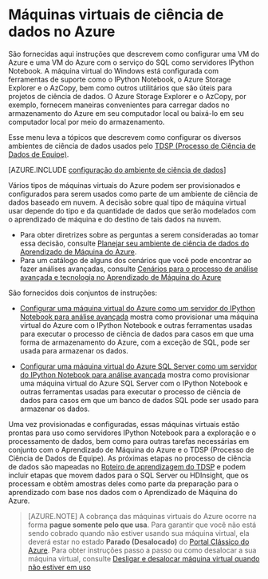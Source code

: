 <properties
	pageTitle="Máquinas virtuais de ciência de dados no Azure | Microsoft Azure"
	description="Configurar uma Máquina Virtual de ciência de dados"
	services="machine-learning"
	documentationCenter=""
	authors="bradsev"
	manager="jhubbard" 
	editor="cgronlun"  />

<tags
	ms.service="machine-learning"
	ms.workload="data-services"
	ms.tgt_pltfrm="na"
	ms.devlang="na"
	ms.topic="article"
	ms.date="09/19/2016"
	ms.author="xibingao;bradsev" />

# Máquinas virtuais de ciência de dados no Azure

São fornecidas aqui instruções que descrevem como configurar uma VM do Azure e uma VM do Azure com o serviço do SQL como servidores IPython Notebook. A máquina virtual do Windows está configurada com ferramentas de suporte como o IPython Notebook, o Azure Storage Explorer e o AzCopy, bem como outros utilitários que são úteis para projetos de ciência de dados. O Azure Storage Explorer e o AzCopy, por exemplo, fornecem maneiras convenientes para carregar dados no armazenamento do Azure em seu computador local ou baixá-lo em seu computador local por meio do armazenamento.

Esse menu leva a tópicos que descrevem como configurar os diversos ambientes de ciência de dados usados pelo [TDSP (Processo de Ciência de Dados de Equipe)](data-science-process-overview.md).

[AZURE.INCLUDE [configuração do ambiente de ciência de dados](../../includes/cap-setup-environments.md)]

Vários tipos de máquinas virtuais do Azure podem ser provisionados e configurados para serem usados como parte de um ambiente de ciência de dados baseado em nuvem. A decisão sobre qual tipo de máquina virtual usar depende do tipo e da quantidade de dados que serão modelados com o aprendizado de máquina e do destino de tais dados na nuvem.

* Para obter diretrizes sobre as perguntas a serem consideradas ao tomar essa decisão, consulte [Planejar seu ambiente de ciência de dados do Aprendizado de Máquina do Azure](machine-learning-data-science-plan-your-environment.md).
* Para um catálogo de alguns dos cenários que você pode encontrar ao fazer análises avançadas, consulte [Cenários para o processo de análise avançada e tecnologia no Aprendizado de Máquina do Azure](machine-learning-data-science-plan-sample-scenarios.md)

São fornecidos dois conjuntos de instruções:

* [Configurar uma máquina virtual do Azure como um servidor do IPython Notebook para análise avançada](machine-learning-data-science-setup-virtual-machine.md) mostra como provisionar uma máquina virtual do Azure com o IPython Notebook e outras ferramentas usadas para executar o processo de ciência de dados para casos em que uma forma de armazenamento do Azure, com a exceção de SQL, pode ser usada para armazenar os dados.

* [Configurar uma máquina virtual do Azure SQL Server como um servidor do IPython Notebook para análise avançada](machine-learning-data-science-setup-sql-server-virtual-machine.md) mostra como provisionar uma máquina virtual do Azure SQL Server com o IPython Notebook e outras ferramentas usadas para executar o processo de ciência de dados para casos em que um banco de dados SQL pode ser usado para armazenar os dados.

Uma vez provisionadas e configuradas, essas máquinas virtuais estão prontas para uso como servidores IPython Notebook para a exploração e o processamento de dados, bem como para outras tarefas necessárias em conjunto com o Aprendizado de Máquina do Azure e o TDSP (Processo de Ciência de Dados de Equipe). As próximas etapas no processo de ciência de dados são mapeadas no [Roteiro de aprendizagem do TDSP](https://azure.microsoft.com/documentation/learning-paths/cortana-analytics-process/) e podem incluir etapas que movem dados para o SQL Server ou HDInsight, que os processam e obtêm amostras deles como parte da preparação para o aprendizado com base nos dados com o Aprendizado de Máquina do Azure.


> [AZURE.NOTE] A cobrança das máquinas virtuais do Azure ocorre na forma **pague somente pelo que usa**. Para garantir que você não está sendo cobrado quando não estiver usando sua máquina virtual, ela deverá estar no estado **Parado (Desalocado)** do [Portal Clássico do Azure](http://manage.windowsazure.com/). Para obter instruções passo a passo ou como desalocar a sua máquina virtual, consulte [Desligar e desalocar máquina virtual quando não estiver em uso](machine-learning-data-science-setup-virtual-machine.md#shutdown)
 

<!---HONumber=AcomDC_0921_2016-->